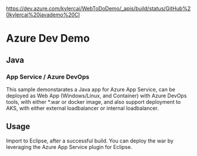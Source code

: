 https://dev.azure.com/kylercai/WebToDoDemo/_apis/build/status/GitHub%20kylercai%20javademo%20CI

# Azure Dev Demo

## Java 
### App Service / Azure DevOps

This sample demonstarates a Java app for Azure App Service, can be deployed as Web App (Windows/Linux, and Container) with Azure DevOps tools, with either *.war or docker image, and also support deployment to AKS, with either external loadbalancer or internal loadbalancer.

## Usage

Import to Eclipse, after a successful build. You can deploy the war by leveraging the Azure App Service plugin for Eclipse.
